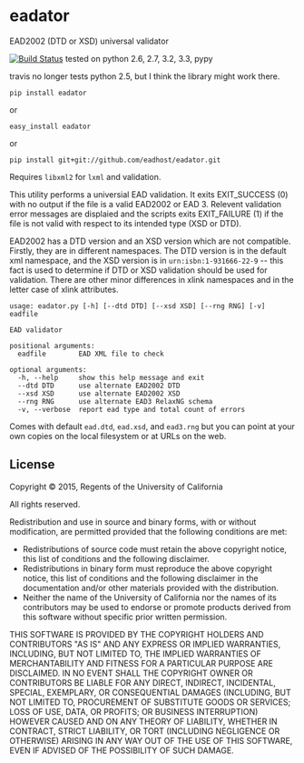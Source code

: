 eadator
=======

EAD2002 (DTD or XSD) universal validator

[![Build Status](https://travis-ci.org/eadhost/eadator.png)](https://travis-ci.org/eadhost/eadator) tested on python 2.6, 2.7, 3.2, 3.3, pypy 

travis no longer tests python 2.5, but I think the library might work there.

```
pip install eadator
```
or
```
easy_install eadator
```

or
```
pip install git+git://github.com/eadhost/eadator.git
```

Requires `libxml2` for `lxml` and validation.  

This utility performs a universial EAD validation.  It exits
EXIT_SUCCESS (0)  with no output if the file is a valid EAD2002 or EAD 3.
Relevent validation error messages are displaied and the scripts
exits EXIT_FAILURE (1) if the file is not valid with respect to its
intended type (XSD or DTD).

EAD2002 has a DTD version and an XSD version which are not compatible.
Firstly, they are in different namespaces.  The DTD version is in
the default xml namespace, and the XSD version is in
`urn:isbn:1-931666-22-9` -- this fact is used to determine if DTD
or XSD validation should be used for validation.  There are other minor differences
in xlink namespaces and in the letter case of xlink attributes.

```
usage: eadator.py [-h] [--dtd DTD] [--xsd XSD] [--rng RNG] [-v] eadfile

EAD validator

positional arguments:
  eadfile        EAD XML file to check

optional arguments:
  -h, --help     show this help message and exit
  --dtd DTD      use alternate EAD2002 DTD
  --xsd XSD      use alternate EAD2002 XSD
  --rng RNG      use alternate EAD3 RelaxNG schema
  -v, --verbose  report ead type and total count of errors
```

Comes with default `ead.dtd`, `ead.xsd`, and `ead3.rng` but you can
point at your own copies on the local filesystem or at URLs on the
web.


License
-------
Copyright © 2015, Regents of the University of California

All rights reserved.

Redistribution and use in source and binary forms, with or without 
modification, are permitted provided that the following conditions are met:

- Redistributions of source code must retain the above copyright notice, 
  this list of conditions and the following disclaimer.
- Redistributions in binary form must reproduce the above copyright notice, 
  this list of conditions and the following disclaimer in the documentation 
  and/or other materials provided with the distribution.
- Neither the name of the University of California nor the names of its
  contributors may be used to endorse or promote products derived from this 
  software without specific prior written permission.

THIS SOFTWARE IS PROVIDED BY THE COPYRIGHT HOLDERS AND CONTRIBUTORS "AS IS" 
AND ANY EXPRESS OR IMPLIED WARRANTIES, INCLUDING, BUT NOT LIMITED TO, THE 
IMPLIED WARRANTIES OF MERCHANTABILITY AND FITNESS FOR A PARTICULAR PURPOSE 
ARE DISCLAIMED. IN NO EVENT SHALL THE COPYRIGHT OWNER OR CONTRIBUTORS BE 
LIABLE FOR ANY DIRECT, INDIRECT, INCIDENTAL, SPECIAL, EXEMPLARY, OR 
CONSEQUENTIAL DAMAGES (INCLUDING, BUT NOT LIMITED TO, PROCUREMENT OF 
SUBSTITUTE GOODS OR SERVICES; LOSS OF USE, DATA, OR PROFITS; OR BUSINESS 
INTERRUPTION) HOWEVER CAUSED AND ON ANY THEORY OF LIABILITY, WHETHER IN 
CONTRACT, STRICT LIABILITY, OR TORT (INCLUDING NEGLIGENCE OR OTHERWISE) 
ARISING IN ANY WAY OUT OF THE USE OF THIS SOFTWARE, EVEN IF ADVISED OF THE 
POSSIBILITY OF SUCH DAMAGE.
